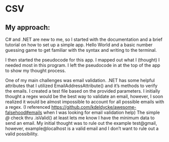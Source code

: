 # CSV
## My approach:
C# and .NET are new to me, so I started with the documentation and a brief tutorial on how to set up a simple app.  Hello World and a basic number guessing game to get familiar with the syntax and writing to the terminal.  

I then started the pseudocode for this app.  I mapped out what I (thought) I needed most in this program.  I left the pseudocode in at the top of the app to show my thought process. 

One of my main challenges was email validation. .NET has some helpful attributes that I utilized EmailAddressAttribute() and it’s methods to verify the emails. I created a test file based on the provided parameters. I initially thought a regex would be the best way to validate an email, however, I soon realized it would be almost impossible to account for all possible emails with a regex.  (I referenced https://github.com/kdeldycke/awesome-falsehood#emails when I was looking for email validation help) The simple *@* check thru .isValid() at least lets me know I have the minimum data to send an email.  My initial thought was to rule out the example test@gmail, however, example@localhost is a valid email and I don’t want to rule out a valid possibility. 
